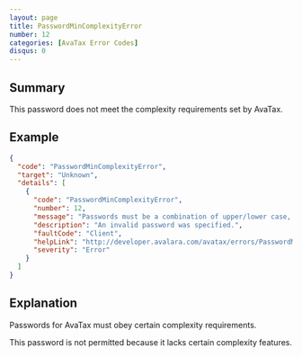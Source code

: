 ```yaml
---
layout: page
title: PasswordMinComplexityError
number: 12
categories: [AvaTax Error Codes]
disqus: 0
---
```


## Summary

This password does not meet the complexity requirements set by AvaTax.

## Example

```json
{
  "code": "PasswordMinComplexityError",
  "target": "Unknown",
  "details": [
    {
      "code": "PasswordMinComplexityError",
      "number": 12,
      "message": "Passwords must be a combination of upper/lower case, numbers, and non-alphanumeric characters.",
      "description": "An invalid password was specified.",
      "faultCode": "Client",
      "helpLink": "http://developer.avalara.com/avatax/errors/PasswordMinComplexityError",
      "severity": "Error"
    }
  ]
}
```

## Explanation

Passwords for AvaTax must obey certain complexity requirements. 

This password is not permitted because it lacks certain complexity features.
